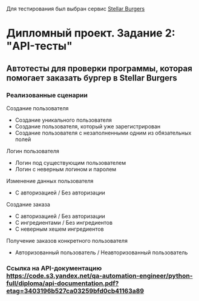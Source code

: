 Для тестирования был выбран сервис [Stellar Burgers](https://stellarburgers.nomoreparties.site/)
# Дипломный проект. Задание 2: "API-тесты"  
## Автотесты для проверки программы, которая помогает заказать бургер в Stellar Burgers

### Реализованные сценарии
Создание пользователя
- Создание уникального пользователя
- Создание пользователя, который уже зарегистрирован
- Создание пользователя с незаполненными одним из обязательных полей

Логин пользователя
- Логин под существующим пользователем
- Логин с неверным логином и паролем

Изменение данных пользователя 
- C авторизацией / Без авторизации

Создание заказа
- C авторизацией / Без авторизации
- С ингредиентами / Без ингредиентов 
- С неверным хешем ингредиентов

Получение заказов конкретного пользователя
- Авторизованный пользователь / Неавторизованный пользователь
### Ссылка на API-документацию https://code.s3.yandex.net/qa-automation-engineer/python-full/diploma/api-documentation.pdf?etag=3403196b527ca03259bfd0cb41163a89

